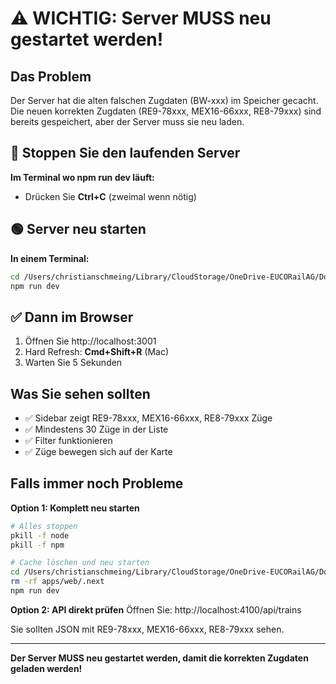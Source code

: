 # ⚠️ WICHTIG: Server MUSS neu gestartet werden!

## Das Problem
Der Server hat die alten falschen Zugdaten (BW-xxx) im Speicher gecacht.
Die neuen korrekten Zugdaten (RE9-78xxx, MEX16-66xxx, RE8-79xxx) sind bereits gespeichert, aber der Server muss sie neu laden.

## 🔴 Stoppen Sie den laufenden Server

**Im Terminal wo npm run dev läuft:**
- Drücken Sie **Ctrl+C** (zweimal wenn nötig)

## 🟢 Server neu starten

**In einem Terminal:**
```bash
cd /Users/christianschmeing/Library/CloudStorage/OneDrive-EUCORailAG/Documents\ C/Geolocation-Mockup
npm run dev
```

## ✅ Dann im Browser
1. Öffnen Sie http://localhost:3001
2. Hard Refresh: **Cmd+Shift+R** (Mac)
3. Warten Sie 5 Sekunden

## Was Sie sehen sollten
- ✅ Sidebar zeigt RE9-78xxx, MEX16-66xxx, RE8-79xxx Züge
- ✅ Mindestens 30 Züge in der Liste
- ✅ Filter funktionieren
- ✅ Züge bewegen sich auf der Karte

## Falls immer noch Probleme

**Option 1: Komplett neu starten**
```bash
# Alles stoppen
pkill -f node
pkill -f npm

# Cache löschen und neu starten
cd /Users/christianschmeing/Library/CloudStorage/OneDrive-EUCORailAG/Documents\ C/Geolocation-Mockup
rm -rf apps/web/.next
npm run dev
```

**Option 2: API direkt prüfen**
Öffnen Sie: http://localhost:4100/api/trains

Sie sollten JSON mit RE9-78xxx, MEX16-66xxx, RE8-79xxx sehen.

---

**Der Server MUSS neu gestartet werden, damit die korrekten Zugdaten geladen werden!**
